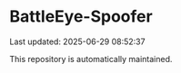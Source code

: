 # BattleEye-Spoofer

Last updated: 2025-06-29 08:52:37

This repository is automatically maintained.

